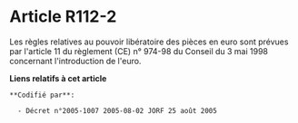 # Article R112-2

Les règles relatives au pouvoir libératoire des pièces en euro sont prévues par l'article 11 du règlement (CE) n° 974-98 du
Conseil du 3 mai 1998 concernant l'introduction de l'euro.

**Liens relatifs à cet article**

	**Codifié par**:

	  - Décret n°2005-1007 2005-08-02 JORF 25 août 2005
